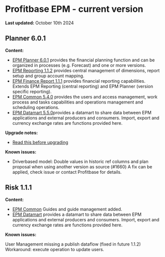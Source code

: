 # Profitbase EPM - current version

**Last updated:** October 10th 2024

## Planner 6.0.1

**Content:**

- [EPM Planner 6.0.1](changelog-EPMPlanner.md) provides the financial planning function and can be organized in processes (e.g. Forecast) and one or more versions.
- [EPM Reporting 1.1.2](changelog-EPMReporting.md) provides central management of dimensions, report setup and group account mapping.
- [EPM Finance Report 1.1.1](changelog-EPMFinanceReports.md) provides financial reporting capabilities. Extends EPM Reporting (central reporting) and EPM Planner (version specific reporting).
- [EPM Common 5.4.0](changelog-EPMCommon.md) provides the users and access management, work process and tasks capabilities and operations management and scheduling operations.
- [EPM Datamart 5.5.0](changelog-EPMDatamart.md)provides a datamart to share data between EPM applications and external producers and consumers. Import, export and currency exchange rates are functions provided here.

**Upgrade notes:**

- [Read this before upgrading](readme-EPMPlanner.md)

**Known issues:**

- Driverbased model: Double values in historic ref columns and plan proposal when using another version as source (#1660) A fix can be applied, check issue or contact Profitbase for details.

## Risk 1.1.1

**Content:**

- [EPM Common](changelog-EPMCommon.md) Guides and guide management added.
- [EPM Datamart](changelog-EPMDatamart.md) provides a datamart to share data between EPM applications and external producers and consumers. Import, export and currency exchange rates are functions provided here.

**Known issues:**

User Management missing a publish dataflow (fixed in future 1.1.2)
Workaround: execute operation to update users.
